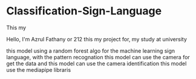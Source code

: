 # Classification-Sign-Language
This my 

Hello, I'm Azrul Fathany or 212
this my project for,  my study at university

this model using a random forest algo for the machine learning 
sign language, with the pattern recognation 
this model can use the camera for get the data 
and this model can use the camera identification
this model use the mediapipe libraris

